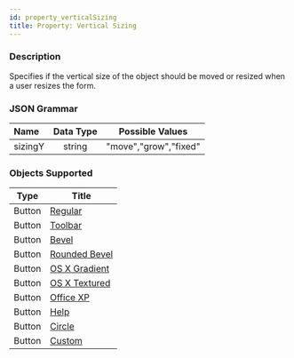```yaml
---
id: property_verticalSizing
title: Property: Vertical Sizing
---
```

### Description

Specifies if the vertical size of the object should be moved or resized when a user resizes the form.



### JSON Grammar

|Name|Data Type|Possible Values|
|:---|:---:|:---:|
|sizingY|string|"move","grow","fixed"|

### Objects Supported

|Type|Title|
|---|---|
|Button|[Regular](../Buttons/button_overview.md#regular) <br>
|Button|[Toolbar](../Buttons/button_overview.md#toolbar)<br>
|Button|[Bevel](../Buttons/button_overview.md#bevel)<br>
|Button|[Rounded Bevel](../Buttons/button_overview.md#Rounded-bevel)<br> 
|Button|[OS X Gradient](../Buttons/button_overview.md#os-x-gradient)<br> 
|Button|[OS X Textured](../Buttons/button_overview.md#os-x-textured)<br> 
|Button|[Office XP](../Buttons/button_overview.md#office-XP)<br> 
|Button|[Help](../Buttons/button_overview.md#help)<br> 
|Button|[Circle](../Buttons/button_overview.md#circle)<br> 
|Button|[Custom](../Buttons/button_overview.md#custom)<br> 

